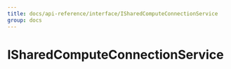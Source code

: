 ```yaml
---
title: docs/api-reference/interface/ISharedComputeConnectionService
group: docs
---
```


# ISharedComputeConnectionService
